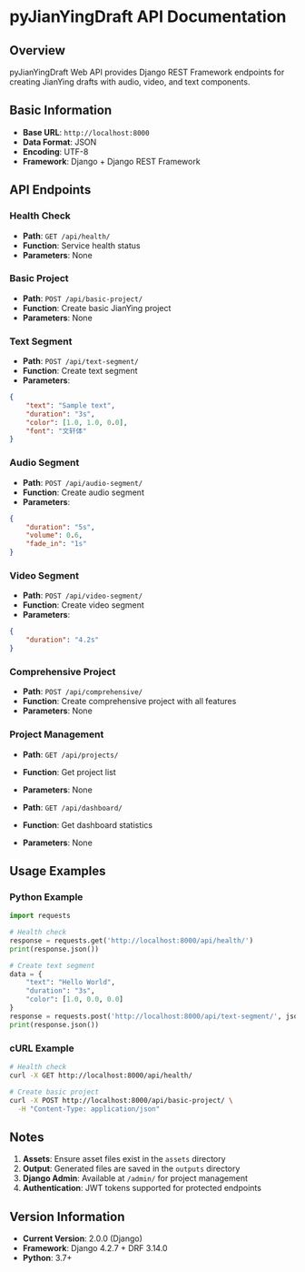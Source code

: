 # pyJianYingDraft API Documentation

## Overview

pyJianYingDraft Web API provides Django REST Framework endpoints for creating JianYing drafts with audio, video, and text components.

## Basic Information

- **Base URL**: `http://localhost:8000`
- **Data Format**: JSON
- **Encoding**: UTF-8
- **Framework**: Django + Django REST Framework

## API Endpoints

### Health Check
- **Path**: `GET /api/health/`
- **Function**: Service health status
- **Parameters**: None

### Basic Project
- **Path**: `POST /api/basic-project/`
- **Function**: Create basic JianYing project
- **Parameters**: None

### Text Segment
- **Path**: `POST /api/text-segment/`
- **Function**: Create text segment
- **Parameters**:
```json
{
    "text": "Sample text",
    "duration": "3s",
    "color": [1.0, 1.0, 0.0],
    "font": "文轩体"
}
```

### Audio Segment
- **Path**: `POST /api/audio-segment/`
- **Function**: Create audio segment
- **Parameters**:
```json
{
    "duration": "5s",
    "volume": 0.6,
    "fade_in": "1s"
}
```

### Video Segment
- **Path**: `POST /api/video-segment/`
- **Function**: Create video segment
- **Parameters**:
```json
{
    "duration": "4.2s"
}
```

### Comprehensive Project
- **Path**: `POST /api/comprehensive/`
- **Function**: Create comprehensive project with all features
- **Parameters**: None

### Project Management
- **Path**: `GET /api/projects/`
- **Function**: Get project list
- **Parameters**: None

- **Path**: `GET /api/dashboard/`
- **Function**: Get dashboard statistics
- **Parameters**: None

## Usage Examples

### Python Example
```python
import requests

# Health check
response = requests.get('http://localhost:8000/api/health/')
print(response.json())

# Create text segment
data = {
    "text": "Hello World",
    "duration": "3s",
    "color": [1.0, 0.0, 0.0]
}
response = requests.post('http://localhost:8000/api/text-segment/', json=data)
print(response.json())
```

### cURL Example
```bash
# Health check
curl -X GET http://localhost:8000/api/health/

# Create basic project
curl -X POST http://localhost:8000/api/basic-project/ \
  -H "Content-Type: application/json"
```

## Notes

1. **Assets**: Ensure asset files exist in the `assets` directory
2. **Output**: Generated files are saved in the `outputs` directory
3. **Django Admin**: Available at `/admin/` for project management
4. **Authentication**: JWT tokens supported for protected endpoints

## Version Information

- **Current Version**: 2.0.0 (Django)
- **Framework**: Django 4.2.7 + DRF 3.14.0
- **Python**: 3.7+
